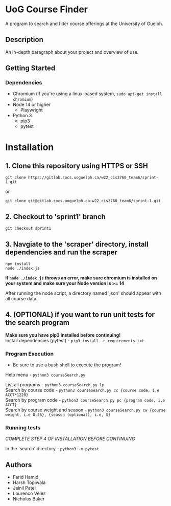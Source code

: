 # UoG Course Finder

A program to search and filter course offerings at the University of Guelph.

## Description

An in-depth paragraph about your project and overview of use.

## Getting Started

### Dependencies

* Chromium (if you're using a linux-based system, `sudo apt-get install chromium`)
* Node 14 or higher
    * Playwright
* Python 3
    * pip3
    * pytest

# Installation 

## 1. Clone this repository using HTTPS or SSH

`git clone https://gitlab.socs.uoguelph.ca/w22_cis3760_team6/sprint-1.git`  

or  

`git clone git@gitlab.socs.uoguelph.ca:w22_cis3760_team6/sprint-1.git`

## 2. Checkout to 'sprint1' branch

`git checkout sprint1`

## 3. Navgiate to the 'scraper' directory, install dependencies and run the scraper

`npm install`  
`node ./index.js`

**If `node ./index.js` throws an error, make sure chromium is installed on your system and make sure your Node version is >= 14**

After running the node script, a directory named 'json' should appear with all course data.

## 4. (OPTIONAL) if you want to run unit tests for the search program

**Make sure you have pip3 installed before continuing!**  
Install dependencies (pytest) - `pip3 install -r requirements.txt `

### Program Execution

* Be sure to use a bash shell to execute the program!

Help menu - `python3 courseSearch.py`  

List all programs - `python3 courseSearch.py lp`  
Search by course code - `python3 courseSearch.py cc {course code, i,e ACCT*1220}`  
Search by program code - `python3 courseSearch.py pc {program code, i,e ACCT}`  
Search by course weight and season - `python3 courseSearch.py cw {course weight, i.e 0.25}, {season (optional), i.e, S}`  

### Running tests

*COMPLETE STEP 4 OF INSTALLATION BEFORE CONTINUING*

In the 'search' directory - `python3 -m pytest`



## Authors

* Farid Hamid
* Harsh Topiwala
* Jainil Patel
* Lourenco Velez
* Nicholas Baker
